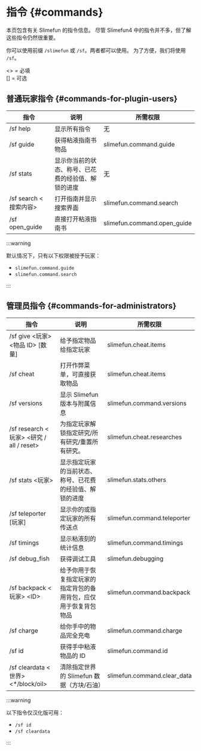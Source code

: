 # 指令 {#commands}

本页包含有关 Slimefun 的指令信息。
尽管 Slimefun4 中的指令并不多，但了解这些指令仍然很重要。

你可以使用前缀 `/slimefun` 或 `/sf`。两者都可以使用。
为了方便，我们将使用 `/sf`。

\<\> = 必填  
[] = 可选

## 普通玩家指令 {#commands-for-plugin-users}

| 指令 | 说明 | 所需权限 |
| ----------- | ------------------- | --------- |
| /sf help | 显示所有指令 | 无 |
| /sf guide | 获得粘液指南书物品 | slimefun.command.guide |
| /sf stats | 显示你当前的状态、称号、已花费的经验值、解锁的进度 | 无 |
| /sf search \<搜索内容\> | 打开指南并显示搜索界面 | slimefun.command.search |
| /sf open_guide | 直接打开粘液指南书 | slimefun.command.open_guide |

:::warning

默认情况下，只有以下权限被授予玩家：

- `slimefun.command.guide`
- `slimefun.command.search`

:::

## 管理员指令 {#commands-for-administrators}

| 指令 | 说明 | 所需权限 |
| ----------- | ------------------- | --------- |
| /sf give \<玩家\> \<物品 ID\> [数量] | 给予指定物品给指定玩家 | slimefun.cheat.items |
| /sf cheat | 打开作弊菜单，可直接获取物品 | slimefun.cheat.items |
| /sf versions | 显示 Slimefun 版本与附属信息 | slimefun.command.versions |
| /sf research \<玩家\> \<研究 / all / reset\> | 为指定玩家解锁指定研究/所有研究/重置所有研究。 | slimefun.cheat.researches |
| /sf stats \<玩家\> | 显示指定玩家的当前状态、称号、已花费的经验值、解锁的进度 | slimefun.stats.others |
| /sf teleporter [玩家] | 显示你的或指定玩家的所有传送点 | slimefun.command.teleporter |
| /sf timings | 显示粘液刻的统计信息 | slimefun.command.timings |
| /sf debug_fish | 获得调试工具 | slimefun.debugging |
| /sf backpack \<玩家\> \<ID\> | 给予你用于恢复指定玩家的指定背包的备用背包，应仅用于恢复背包物品 | slimefun.command.backpack |
| /sf charge | 给你手中的物品完全充电 | slimefun.command.charge |
| /sf id | 获得手中粘液物品的 ID | slimefun.command.id |
| /sf cleardata \<世界\> \<\*/block/oil\> | 清除指定世界的 Slimefun 数据（方块/石油） | slimefun.command.clear_data |

:::warning

以下指令仅汉化版可用：

- `/sf id`
- `/sf cleardata`

:::
